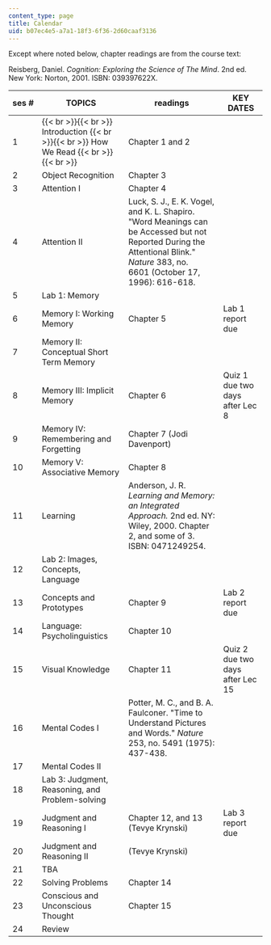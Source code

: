 ```yaml
---
content_type: page
title: Calendar
uid: b07ec4e5-a7a1-18f3-6f36-2d60caaf3136
---
```


Except where noted below, chapter readings are from the course text:

Reisberg, Daniel. _Cognition: Exploring the Science of The Mind_. 2nd ed. New York: Norton, 2001. ISBN: 039397622X.

| ses # | TOPICS | readings | KEY DATES |
| --- | --- | --- | --- |
| 1 |  {{< br >}}{{< br >}} Introduction {{< br >}}{{< br >}} How We Read {{< br >}}{{< br >}}  | Chapter 1 and 2 | &nbsp; |
| 2 | Object Recognition | Chapter 3 | &nbsp; |
| 3 | Attention I | Chapter 4 | &nbsp; |
| 4 | Attention II | Luck, S. J., E. K. Vogel, and K. L. Shapiro. "Word Meanings can be Accessed but not Reported During the Attentional Blink." _Nature_ 383, no. 6601 (October 17, 1996): 616-618. | &nbsp; |
| 5 | Lab 1: Memory | &nbsp; |
| 6 | Memory I: Working Memory | Chapter 5 | Lab 1 report due |
| 7 | Memory II: Conceptual Short Term Memory | &nbsp; |
| 8 | Memory III: Implicit Memory | Chapter 6 | Quiz 1 due two days after Lec 8 |
| 9 | Memory IV: Remembering and Forgetting | Chapter 7 (Jodi Davenport) | &nbsp; |
| 10 | Memory V: Associative Memory | Chapter 8 | &nbsp; |
| 11 | Learning | Anderson, J. R. _Learning and Memory: an Integrated Approach._ 2nd ed. NY: Wiley, 2000. Chapter 2, and some of 3. ISBN: 0471249254. | &nbsp; |
| 12 | Lab 2: Images, Concepts, Language | &nbsp; |
| 13 | Concepts and Prototypes | Chapter 9 | Lab 2 report due |
| 14 | Language: Psycholinguistics | Chapter 10 | &nbsp; |
| 15 | Visual Knowledge | Chapter 11 | Quiz 2 due two days after Lec 15 |
| 16 | Mental Codes I | Potter, M. C., and B. A. Faulconer. "Time to Understand Pictures and Words." _Nature_ 253, no. 5491 (1975): 437-438. | &nbsp; |
| 17 | Mental Codes II | &nbsp; |
| 18 | Lab 3: Judgment, Reasoning, and Problem-solving | &nbsp; |
| 19 | Judgment and Reasoning I | Chapter 12, and 13 (Tevye Krynski) | Lab 3 report due |
| 20 | Judgment and Reasoning II | (Tevye Krynski) | &nbsp; |
| 21 | TBA | &nbsp; |
| 22 | Solving Problems | Chapter 14 | &nbsp; |
| 23 | Conscious and Unconscious Thought | Chapter 15 | &nbsp; |
| 24 | Review | &nbsp; |